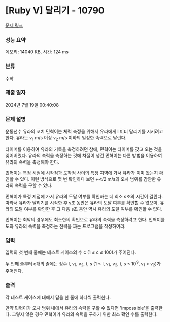 # [Ruby V] 달리기 - 10790 

[문제 링크](https://www.acmicpc.net/problem/10790) 

### 성능 요약

메모리: 14040 KB, 시간: 124 ms

### 분류

수학

### 제출 일자

2024년 7월 19일 00:40:08

### 문제 설명

<p>운동선수 유라의 코치 민혁이는 체력 측정을 위해서 유라에게 l 미터 달리기를 시키려고 한다. 유라는 v<sub>1</sub> m/s 이상 v<sub>2</sub> m/s 이하의 일정한 속력으로 달린다.</p>

<p>타이머를 이용하여 유라의 기록을 측정하려던 참에, 민혁이는 타이머를 갖고 오는 것을 잊어버렸다. 유라의 속력을 측정하는 것에 차질이 생긴 민혁이는 다른 방법을 이용하여 유라의 속력을 측정해야 한다.</p>

<p>민혁이는 특정 시점에 시작점과 도착점 사이의 특정 지역에 가서 유라가 이미 왔는지 확인할 수 있다. 이런 방식으로 몇 번 확인하다 보면 +-t/2 m/s의 오차 범위를 감안한 유라의 속력을 구할 수 있다.</p>

<p>민혁이가 특정 지점에 가서 유라의 도달 여부를 확인하는 데 최소 s초의 시간이 걸린다. 따라서 유라가 달리기를 시작한 후 s초 동안은 유라의 도달 여부를 확인할 수 없으며, 유라의 도달 여부를 확인한 후 그 다음 s초 동안 역시 유라의 도달 여부를 확인할 수 없다.</p>

<p>민혁이는 최악의 경우에도 최소한의 확인으로 유라의 속력을 측정하려고 한다. 민혁이를 도와 유라의 속력을 측정하는 전략을 짜는 프로그램을 작성하여라.</p>

### 입력 

 <p>입력의 첫 번째 줄에는 테스트 케이스의 수 c (1 ≤ c ≤ 100)가 주어진다.</p>

<p>두 번째 줄부터 c개의 줄에는 정수 l, v<sub>1</sub>, v<sub>2</sub>, t, s (1 ≤ l, v<sub>1</sub>, v<sub>2</sub>, t, s ≤ 10<sup>9</sup>, v<sub>1</sub> < v<sub>2</sub>)가 주어진다.</p>

### 출력 

 <p>각 테스트 케이스에 대해서 답을 한 줄에 하나씩 출력한다.</p>

<p>만약 민혁이가 오차 범위 내에서 유라의 속력을 구할 수 없다면 'impossible'을 출력한다. 그렇지 않은 경우 민혁이가 유라의 속력을 구하기 위한 최소 확인 수를 출력한다.</p>

